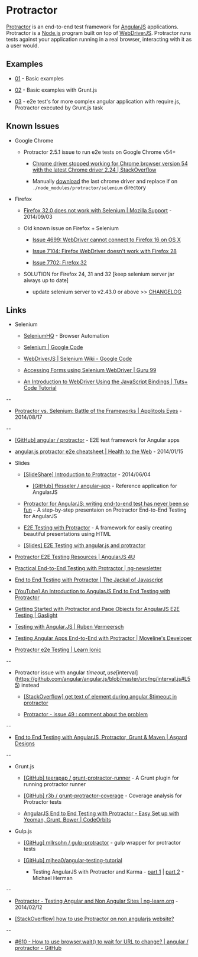 # Protractor

[Protractor](http://angular.github.io/protractor) is an end-to-end test framework for [AngularJS](http://angularjs.org/) applications. Protractor is a [Node.js](http://nodejs.org/) program built on top of [WebDriverJS](https://code.google.com/p/selenium/wiki/WebDriverJs). Protractor runs tests against your application running in a real browser, interacting with it as a user would.


## Examples

* [01](01) - Basic examples

* [02](02) - Basic examples with Grunt.js

* [03](03) - e2e test's for more complex angular application with require.js, Protractor executed by Grunt.js task


## Known Issues

* Google Chrome

  * Protractor 2.5.1 issue to run e2e tests on Google Chrome v54+

    * [Chrome driver stopped working for Chrome browser version 54 with the latest Chrome driver 2.24 | StackOverflow](https://stackoverflow.com/questions/40240299/chrome-driver-stopped-working-for-chrome-browser-version-54-with-the-latest-chro)

    * Manually [download](https://sites.google.com/a/chromium.org/chromedriver/downloads) the last chrome driver and replace if on `./node_modules/protractor/selenium` directory

* Firefox

  * [Firefox 32.0 does not work with Selenium | Mozilla Support](https://support.mozilla.org/en-US/questions/1018296) - 2014/09/03

  * Old known issue on Firefox + Selenium

    * [Issue 4699: WebDriver cannot connect to Firefox 16 on OS X](https://code.google.com/p/selenium/issues/detail?id=4699)

    * [Issue 7104: Firefox WebDriver doesn't work with Firefox 28](https://code.google.com/p/selenium/issues/detail?id=7104)

    * [Issue 7702:  Firefox 32](https://code.google.com/p/selenium/issues/detail?id=7702)

  * SOLUTION for Firefox 24, 31 and 32 [keep selenium server jar always up to date]

    * update selenium server to v2.43.0 or above >> [CHANGELOG](https://selenium.googlecode.com/git/java/CHANGELOG)


## Links

* Selenium

  * [SeleniumHQ](http://www.seleniumhq.org/) - Browser Automation

  * [Selenium | Google Code](https://code.google.com/p/selenium/)

  * [WebDriverJS | Selenium Wiki - Google Code](https://code.google.com/p/selenium/wiki/WebDriverJs)

  * [Accessing Forms using Selenium WebDriver | Guru 99](http://www.guru99.com/accessing-forms-in-webdriver.html)

  * [An Introduction to WebDriver Using the JavaScript Bindings | Tuts+ Code Tutorial](http://code.tutsplus.com/tutorials/an-introduction-to-webdriver-using-the-javascript-bindings--cms-21855)

--

* [Protractor vs. Selenium: Battle of the Frameworks | Applitools Eyes](http://testautomation.applitools.com/post/94994807787/protractor-vs-selenium-battle-of-the-frameworks) - 2014/08/17

--

* [[GitHub] angular / protractor](https://github.com/angular/protractor) - E2E test framework for Angular apps

* [angular.js protractor e2e cheatsheet | Health to the Web](http://webslainte.blogspot.com.br/2014/01/angular-js-protractor-e2e-cheatsheet.html) - 2014/01/15

* Slides

  * [[SlideShare] Introduction to Protractor](http://www.slideshare.net/FlorianFesseler/introduction-to-protractor) - 2014/06/04

    * [[GitHub] ffesseler / angular-app](https://github.com/ffesseler/angular-app/tree/protractor) - Reference application for AngularJS

  * [Protractor for AngularJS: writing end-to-end test has never been so fun](http://ramonvictor.github.io/protractor/slides/) - A step-by-step presentaion on Protractor End-to-End Testing for AngularJS

  * [E2E Testing with Protractor](https://pascalprecht.github.io/slides/e2e-testing-with-protractor/) - A framework for easily creating beautiful presentations using HTML

  * [[Slides] E2E Testing with angular.js and protractor](http://slides.com/andrewschmadel/e2e-testing-with-angular-js-and-protractor)

* [Protractor E2E Testing Resources | AngularJS 4U](http://angularjs4u.com/protractor/protractor-e2e-testing-resources/)

* [Practical End-to-End Testing with Protractor | ng-newsletter](http://www.ng-newsletter.com/posts/practical-protractor.html)

* [End to End Testing with Protractor | The Jackal of Javascript](http://thejackalofjavascript.com/end-to-end-testing-with-protractor/)

* [[YouTube] An Introduction to AngularJS End to End Testing with Protractor](https://www.youtube.com/watch?v=idb6hOxlyb8)

* [Getting Started with Protractor and Page Objects for AngularJS E2E Testing | Gaslight](http://teamgaslight.com/blog/getting-started-with-protractor-and-page-objects-for-angularjs-e2e-testing)

* [Testing with Angular.JS | Ruben Vermeersch](https://savanne.be/articles/testing-with-angular-js/)

* [Testing Angular Apps End-to-End with Protractor | Moveline's Developer](http://product.moveline.com/testing-angular-apps-end-to-end-with-protractor.html)

* [Protractor e2e Testing | Learn Ionic](http://learn.ionicframework.com/formulas/Protractor/)

--

* Protractor issue with angular $timeout, use [$interval](https://github.com/angular/angular.js/blob/master/src/ng/interval.js#L55) instead

  * [[StackOverflow] get text of element during angular $timeout in protractor](https://stackoverflow.com/questions/24041920/get-text-of-element-during-angular-timeout-in-protractor)

  * [Protractor - issue 49 : comment about the problem](https://github.com/angular/protractor/issues/49#issuecomment-26443073)

--

* [End to End Testing with AngularJS, Protractor, Grunt & Maven | Asgard Designs](http://www.asgarddesigns.com.au/2013/11/end-to-end-testing-with-angularjs-protractor-grunt-and-maven/)

--

* Grunt.js

  * [[GitHub] teerapap / grunt-protractor-runner](https://github.com/teerapap/grunt-protractor-runner) - A Grunt plugin for running protractor runner

  * [[GitHub] r3b / grunt-protractor-coverage](https://github.com/r3b/grunt-protractor-coverage) - Coverage analysis for Protractor tests

  * [AngularJS End to End Testing with Protractor - Easy Set up with Yeoman, Grunt, Bower | CodeOrbits](http://www.codeorbits.com/blog/2014/01/26/angularjs-end-to-end-testing-with-protractor-easy-set-up-with-yeoman/)

* Gulp.js

  * [[GitHug] mllrsohn / gulp-protractor](https://github.com/mllrsohn/gulp-protractor) - gulp wrapper for protractor tests

  * [[GitHub] mjhea0/angular-testing-tutorial](https://github.com/mjhea0/angular-testing-tutorial)

    * Testing AngularJS with Protractor and Karma - [part 1](http://mherman.org/blog/2015/04/09/testing-angularjs-with-protractor-and-karma-part-1/) | [part 2](http://mherman.org/blog/2015/04/26/testing-angularjs-with-protractor-and-karma-part-2/) - Michael Herman

--

* [Protractor - Testing Angular and Non Angular Sites | ng-learn.org](http://ng-learn.org/2014/02/Protractor_Testing_With_Angular_And_Non_Angular_Sites/) - 2014/02/12

* [[StackOverflow] how to use Protractor on non angularjs website?](https://stackoverflow.com/questions/20927652/how-to-use-protractor-on-non-angularjs-website)

--

* [#610 - How to use browser.wait() to wait for URL to change? | angular / protractor - GitHub](https://github.com/angular/protractor/issues/610)
